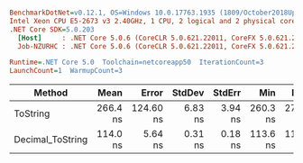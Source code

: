``` ini

BenchmarkDotNet=v0.12.1, OS=Windows 10.0.17763.1935 (1809/October2018Update/Redstone5)
Intel Xeon CPU E5-2673 v3 2.40GHz, 1 CPU, 2 logical and 2 physical cores
.NET Core SDK=5.0.203
  [Host]     : .NET Core 5.0.6 (CoreCLR 5.0.621.22011, CoreFX 5.0.621.22011), X64 RyuJIT
  Job-NZURHC : .NET Core 5.0.6 (CoreCLR 5.0.621.22011, CoreFX 5.0.621.22011), X64 RyuJIT

Runtime=.NET Core 5.0  Toolchain=netcoreapp50  IterationCount=3  
LaunchCount=1  WarmupCount=3  

```
|           Method |     Mean |     Error |  StdDev |  StdErr |      Min |      Max |   Median | Ratio | MannWhitney(5%) |
|----------------- |---------:|----------:|--------:|--------:|---------:|---------:|---------:|------:|---------------- |
|         ToString | 266.4 ns | 124.60 ns | 6.83 ns | 3.94 ns | 260.3 ns | 273.8 ns | 265.1 ns |  1.00 |            Base |
| Decimal_ToString | 114.0 ns |   5.64 ns | 0.31 ns | 0.18 ns | 113.6 ns | 114.2 ns | 114.1 ns |  0.43 |               ? |
